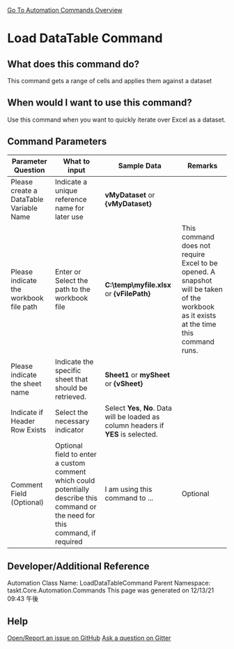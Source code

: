 <!--TITLE: Load DataTable Command -->
<!-- SUBTITLE: a command in the DataTable Commands group. -->
[Go To Automation Commands Overview](/automation-commands.md)


# Load DataTable Command


## What does this command do?
This command gets a range of cells and applies them against a dataset


## When would I want to use this command?
Use this command when you want to quickly iterate over Excel as a dataset.


## Command Parameters
| Parameter Question   	| What to input  	|  Sample Data 	| Remarks  	|
| ---                    | ---               | ---           | ---       |
|Please create a DataTable Variable Name|Indicate a unique reference name for later use|**vMyDataset** or **{vMyDataset}**||
|Please indicate the workbook file path|Enter or Select the path to the workbook file|**C:\temp\myfile.xlsx** or **{vFilePath}**|This command does not require Excel to be opened.  A snapshot will be taken of the workbook as it exists at the time this command runs.|
|Please indicate the sheet name|Indicate the specific sheet that should be retrieved.|**Sheet1** or **mySheet** or **{vSheet}**||
|Indicate if Header Row Exists|Select the necessary indicator|Select **Yes**, **No**.  Data will be loaded as column headers if **YES** is selected.||
|Comment Field (Optional)|Optional field to enter a custom comment which could potentially describe this command or the need for this command, if required|I am using this command to ...|Optional|












## Developer/Additional Reference
Automation Class Name: LoadDataTableCommand
Parent Namespace: taskt.Core.Automation.Commands
This page was generated on 12/13/21 09:43 午後


## Help
[Open/Report an issue on GitHub](https://github.com/saucepleez/taskt/issues/new)
[Ask a question on Gitter](https://gitter.im/taskt-rpa/Lobby)
